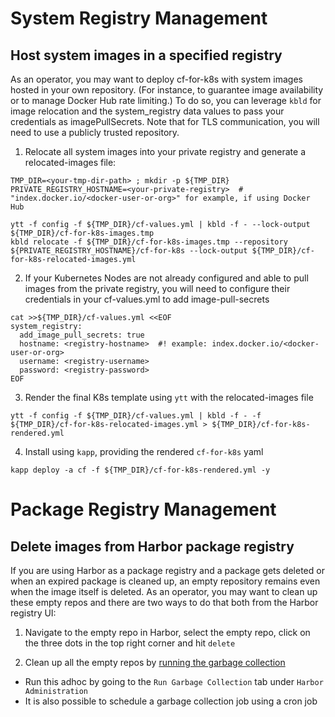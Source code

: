 # System Registry Management

## Host system images in a specified registry

As an operator, you may want to deploy cf-for-k8s with system images hosted in your own repository. (For instance, to guarantee image availability or to manage Docker Hub rate limiting.) To do so, you can leverage `kbld` for image relocation and the system_registry data values to pass your credentials as imagePullSecrets. Note that for TLS communication, you will need to use a publicly trusted repository.

1. Relocate all system images into your private registry and generate a relocated-images file:

  ```console
  TMP_DIR=<your-tmp-dir-path> ; mkdir -p ${TMP_DIR}
  PRIVATE_REGISTRY_HOSTNAME=<your-private-registry>  # "index.docker.io/<docker-user-or-org>" for example, if using Docker Hub

  ytt -f config -f ${TMP_DIR}/cf-values.yml | kbld -f - --lock-output ${TMP_DIR}/cf-for-k8s-images.tmp
  kbld relocate -f ${TMP_DIR}/cf-for-k8s-images.tmp --repository ${PRIVATE_REGISTRY_HOSTNAME}/cf-for-k8s --lock-output ${TMP_DIR}/cf-for-k8s-relocated-images.yml
  ```

2. If your Kubernetes Nodes are not already configured and able to pull images from the private registry, you will need to configure their credentials in your cf-values.yml to add image-pull-secrets

  ```console
  cat >>${TMP_DIR}/cf-values.yml <<EOF
  system_registry:
    add_image_pull_secrets: true
    hostname: <registry-hostname>  #! example: index.docker.io/<docker-user-or-org>
    username: <registry-username>
    password: <registry-password>
  EOF
  ```

3. Render the final K8s template using `ytt` with the relocated-images file

  ```console
  ytt -f config -f ${TMP_DIR}/cf-values.yml | kbld -f - -f ${TMP_DIR}/cf-for-k8s-relocated-images.yml > ${TMP_DIR}/cf-for-k8s-rendered.yml
  ```

4. Install using `kapp`, providing the rendered `cf-for-k8s` yaml

  ```console
  kapp deploy -a cf -f ${TMP_DIR}/cf-for-k8s-rendered.yml -y
  ```

# Package Registry Management

## Delete images from Harbor package registry

If you are using Harbor as a package registry and a package gets deleted or when an expired package is cleaned up, an empty repository remains even when the image itself is deleted. As an operator, you may want to clean up these empty repos and there are two ways to do that both from the Harbor registry UI: 

1. Navigate to the empty repo in Harbor, select the empty repo, click on the three dots in the top right corner and hit `delete`

1. Clean up all the empty repos by [running the garbage collection](https://goharbor.io/docs/2.1.0/administration/garbage-collection/) 
  - Run this adhoc by going to the `Run Garbage Collection` tab under `Harbor Administration` 
  - It is also possible to schedule a garbage collection job using a cron job

